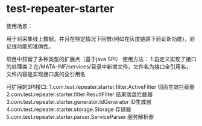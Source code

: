 # test-repeater-starter
使用场景：

用于对采集线上数据，并且在特定情况下回放(例如在灰度链路下验证新功能)，验证线功能的准确性。

项目中预留了多种类型的扩展点（基于java SPI）
使用方法：
1.自定义实现了接口的处理类
2.在/MATA-INF/services/目录中新增文件，文件名为接口全引用名，文件内容是实现接口类的全引用名

可扩展的SPI接口:
1.com.test.repeater.starter.filter.ActiveFilter    切面生效拦截器
2.com.test.repeater.starter.filter.ResultFilter    结果落盘拦截器
3.com.test.repeater.starter.generator.IdGenerator  ID生成器
4.com.test.repeater.starter.storage.Storage        存储器
5.com.test.repeater.starter.parser.ServiceParser   服务解析器
